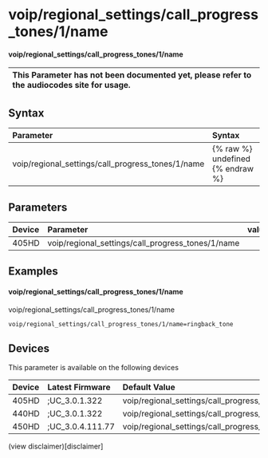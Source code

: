 ﻿---
description: voip/regional_settings/call_progress_tones/1/name
search:
    keywords: ['voip','regional_settings','call_progress_tones','1','name']
---

# voip/regional_settings/call_progress_tones/1/name

#### voip/regional_settings/call_progress_tones/1/name


| This Parameter has not been documented yet, please refer to the audiocodes site for usage.  |
| :--- |

## Syntax
| Parameter | Syntax |
| :--- | :--- |
|voip/regional_settings/call_progress_tones/1/name | {% raw %} undefined {% endraw %} |

## Parameters
|Device|Parameter|value|Description|
|:---|:---|:---|:---|
| 405HD | voip/regional_settings/call_progress_tones/1/name |  |  |

## Examples
#### voip/regional_settings/call_progress_tones/1/name

voip/regional_settings/call_progress_tones/1/name

```
voip/regional_settings/call_progress_tones/1/name=ringback_tone
```

## Devices
This parameter is available on the following devices

| Device | Latest Firmware | Default Value |
|:---|:---|:---|
| 405HD | ;UC_3.0.1.322 | voip/regional_settings/call_progress_tones/1/name=ringback_tone 
| 440HD | ;UC_3.0.1.322 | voip/regional_settings/call_progress_tones/1/name=ringback_tone 
| 450HD | ;UC_3.0.4.111.77 | voip/regional_settings/call_progress_tones/1/name=ringback_tone 

(view disclaimer)[disclaimer]
